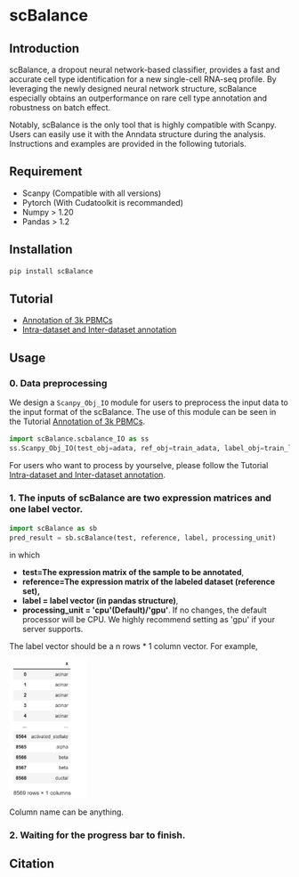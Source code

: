 # scBalance

## Introduction

scBalance, a dropout neural network-based classifier, provides a fast and accurate cell type identification for a new single-cell RNA-seq profile. By leveraging the newly designed neural network structure, scBalance especially obtains an outperformance on rare cell type annotation and robustness on batch effect. 

Notably, scBalance is the only tool that is highly compatible with Scanpy. Users can easily use it with the Anndata structure during the analysis. Instructions and examples are provided in the following tutorials.

## Requirement

- Scanpy (Compatible with all versions)
- Pytorch (With Cudatoolkit is recommanded)
- Numpy > 1.20
- Pandas > 1.2

## Installation

```Python
pip install scBalance
```

## Tutorial

- [Annotation of 3k PBMCs](https://github.com/yuqcheng/scBalance/blob/main/Tutorial/scBalance%20Tuotrial_Annotation%20of%203k%20PBMCs.ipynb)
- [Intra-dataset and Inter-dataset annotation](https://github.com/yuqcheng/scBalance/blob/main/Tutorial/Intradataset%26Interdataset_annotation_tutorial.ipynb)

## Usage

### 0. Data preprocessing

We design a ```Scanpy_Obj_IO``` module for users to preprocess the input data to the input format of the scBalance. The use of this module can be seen in the Tutorial [Annotation of 3k PBMCs](https://github.com/yuqcheng/scBalance/blob/main/Tutorial/scBalance%20Tuotrial_Annotation%20of%203k%20PBMCs.ipynb).

```Python
import scBalance.scbalance_IO as ss
ss.Scanpy_Obj_IO(test_obj=adata, ref_obj=train_adata, label_obj=train_label, scale = False)
```

For users who want to process by yourselve, please follow the Tutorial [Intra-dataset and Inter-dataset annotation](https://github.com/yuqcheng/scBalance/blob/main/Tutorial/Intradataset%26Interdataset_annotation_tutorial.ipynb).

### 1. The inputs of scBalance are two expression matrices and one label vector. 

```Python
import scBalance as sb
pred_result = sb.scBalance(test, reference, label, processing_unit)
```

in which 

- **test=The expression matrix of the sample to be annotated**,
- **reference=The expression matrix of the labeled dataset (reference set),** 
- **label = label vector (in pandas structure)**,
- **processing_unit = 'cpu'(Default)/'gpu'**. If no changes, the default processor will be CPU. We highly recommend setting as 'gpu' if your server supports.

The label vector should be a n rows \* 1 column vector. For example,

<img src="https://github.com/yuqcheng/scBalance/blob/main/Tutorial/usage1.png" width=140/>

Column name can be anything.

### 2. Waiting for the progress bar to finish.

## Citation

